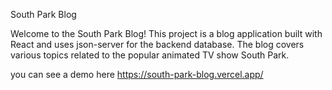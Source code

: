South Park Blog

Welcome to the South Park Blog! This project is a blog application built with React and uses json-server for the backend database. The blog covers various topics related to the popular animated TV show South Park.

you can see a demo here https://south-park-blog.vercel.app/